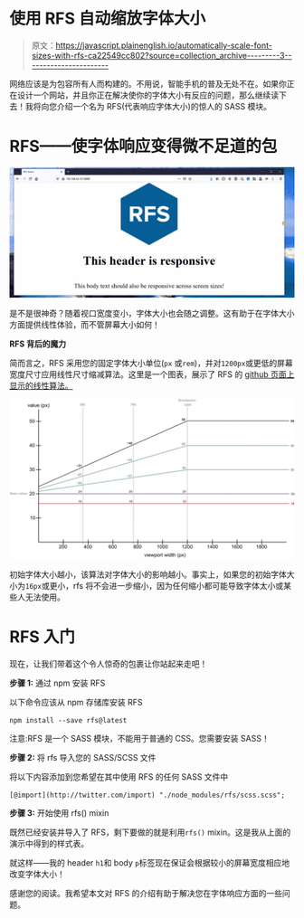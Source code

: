 # 使用 RFS 自动缩放字体大小

> 原文：<https://javascript.plainenglish.io/automatically-scale-font-sizes-with-rfs-ca22549cc802?source=collection_archive---------3----------------------->

网络应该是为包容所有人而构建的。不用说，智能手机的普及无处不在。如果你正在设计一个网站，并且你正在解决使你的字体大小有反应的问题，那么继续读下去！我将向您介绍一个名为 RFS(代表响应字体大小)的惊人的 SASS 模块。

# RFS——使字体响应变得微不足道的包

![](img/3928ffa2790ce596090de7cde73f7dcb.png)

是不是很神奇？随着视口宽度变小，字体大小也会随之调整。这有助于在字体大小方面提供线性体验，而不管屏幕大小如何！

**RFS 背后的魔力**

简而言之，RFS 采用您的固定字体大小单位(`px` 或`rem`)，并对`1200px`或更低的屏幕宽度尺寸应用线性尺寸缩减算法。这里是一个图表，展示了 RFS 的 [github 页面上显示的线性算法。](https://github.com/twbs/rfs)

![](img/21e299a32e90708ee29d0fa13ff008e7.png)

初始字体大小越小，该算法对字体大小的影响越小。事实上，如果您的初始字体大小为`16px`或更小，rfs 将不会进一步缩小，因为任何缩小都可能导致字体太小或某些人无法使用。

# RFS 入门

现在，让我们带着这个令人惊奇的包裹让你站起来走吧！

**步骤 1:** 通过 npm 安装 RFS

以下命令应该从 npm 存储库安装 RFS

```
npm install --save rfs@latest
```

注意:RFS 是一个 SASS 模块，不能用于普通的 CSS。您需要安装 SASS！

**步骤 2:** 将 rfs 导入您的 SASS/SCSS 文件

将以下内容添加到您希望在其中使用 RFS 的任何 SASS 文件中

```
[@import](http://twitter.com/import) "./node_modules/rfs/scss.scss";
```

**步骤 3:** 开始使用 rfs() mixin

既然已经安装并导入了 RFS，剩下要做的就是利用`rfs()` mixin。这是我从上面的演示中得到的样式表。

就这样——我的 header `h1`和 body `p`标签现在保证会根据较小的屏幕宽度相应地改变字体大小！

感谢您的阅读。我希望本文对 RFS 的介绍有助于解决您在字体响应方面的一些问题。